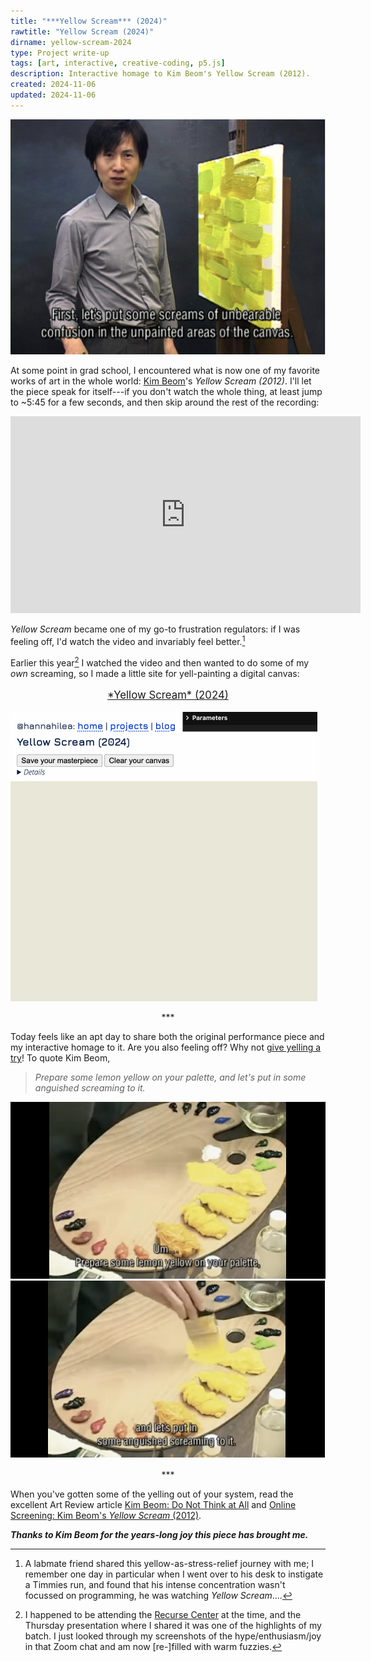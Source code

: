 ```yaml
---
title: "***Yellow Scream*** (2024)"
rawtitle: "Yellow Scream (2024)"
dirname: yellow-scream-2024
type: Project write-up
tags: [art, interactive, creative-coding, p5.js]
description: Interactive homage to Kim Beom's Yellow Scream (2012).
created: 2024-11-06
updated: 2024-11-06
---
```


![Screenshot of artist in front of yellow-painted canvas with caption "First let's put some screams of unbearable confusion in the unpainted areas of the canvas"](./assets/still-1.png)

At some point in grad school, I encountered what is now one of my favorite works of art in the whole world: [Kim Beom](https://en.wikipedia.org/wiki/Kim_Beom)'s *Yellow Scream (2012)*. I'll let the piece speak for itself---if you don't watch the whole thing, at least jump to ~5:45 for a few seconds, and then skip around the rest of the recording:

<div class="centered-children">
<iframe width="560" height="315" src="https://www.youtube.com/embed/xesGkxslveo?si=b5BC9ABXSTms5J4S" title="YouTube video player" frameborder="0" allow="accelerometer; autoplay; clipboard-write; encrypted-media; gyroscope; picture-in-picture; web-share" referrerpolicy="strict-origin-when-cross-origin" allowfullscreen></iframe>
</div>

*Yellow Scream* became one of my go-to frustration regulators: if I was feeling off, I'd watch the video and invariably feel better.[^greg] 

Earlier this year[^rc] I watched the video and then wanted to do some of my *own* screaming, so I made a little site for yell-painting a digital canvas:

<p style="font-size:larger; text-align:center"><a href="../../projects/yellow-scream/">*Yellow Scream* (2024)</a></p>

<a href="../../projects/yellow-scream/">![Animated screenshot of digital painting on canvas](./assets/yellow.gif)</a>


<p style="text-align: center">***</p>

Today feels like an apt day to share both the original performance piece and my interactive homage to it.
Are you also feeling off? Why not [give yelling a try]("../../projects/yellow-scream/")! To quote Kim Beom, 

> *Prepare some lemon yellow on your palette, and let's put in some anguished screaming to it.*

![Screenshot of palette with caption "Prepare some lemon yellow on your palette"](./assets/still-2.png)
![Screenshot of palette with caption "and let's put in some anguished screaming to it"](./assets/still-3.png)

[^greg]: A labmate friend shared this yellow-as-stress-relief journey with me; I remember one day in particular when I went over to his desk to instigate a Timmies run, and found that his intense concentration wasn't focussed on programming, he was watching *Yellow Scream*....

[^rc]: I happened to be attending the [Recurse Center](http://www.recurse.com/) at the time, and the Thursday presentation where I shared it was one of the highlights of my batch. I just looked through my screenshots of the hype/enthusiasm/joy in that Zoom chat and am now [re-]filled with warm fuzzies.

<p style="text-align: center">***</p>

When you've gotten some of the yelling out of your system, read the excellent Art Review article [Kim Beom: Do Not Think at All](https://artreview.com/kim-beom-do-not-think-at-all/) and [Online Screening: Kim Beom's *Yellow Scream* (2012)](https://walkerart.org/magazine/now-streaming-kim-beoms-yellow-scream-2012/).

***Thanks to Kim Beom for the years-long joy this piece has brought me.***
